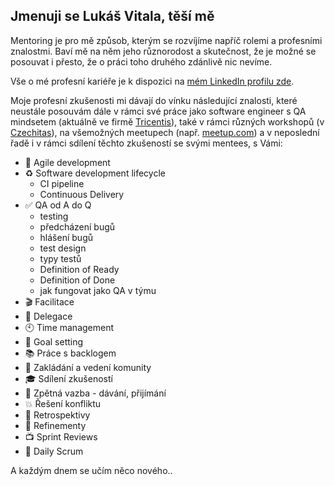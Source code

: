 ## Jmenuji se Lukáš Vitala, těší mě
Mentoring je pro mě způsob, kterým se rozvíjíme napříč rolemi a profesními znalostmi. Baví mě na něm jeho různorodost a skutečnost, že je možné se posouvat i přesto, že o práci toho druhého zdánlivě nic nevíme.

Vše o mé profesní kariéře je k dispozici na [mém LinkedIn profilu zde](https://www.linkedin.com/in/lukas-vitala-78121061/).

Moje profesní zkušenosti mi dávají do vínku následující znalosti, které neustále posouvám dále v rámci své práce jako software engineer s QA mindsetem (aktuálně ve firmě [Tricentis](https://www.tricentis.com/products?utm_source=google&utm_medium=paidsearch&utm_campaign=Tricentis_Search_Brand_High_EMEA_EN&utm_term=tricentis&gclid=CjwKCAiA_6yfBhBNEiwAkmXy54V6Hj-DVl6i1vpJKdFwvLDsDNJwYoPbLjFxaMp0vf4ukUxFq3T2OxoCpCEQAvD_BwE)), také v rámci různých workshopů (v [Czechitas](https://www.czechitas.cz)), na všemožných meetupech (např. [meetup.com](https://www.meetup.com/techmeetupostrava/)) a v neposlední řadě i v rámci sdílení těchto zkušeností se svými mentees, s Vámi:
* 🚀 Agile development
* ♻️ Software development lifecycle
  * CI pipeline
  * Continuous Delivery
* ✅ QA od A do Q
  * testing
  * předcházení bugů
  * hlášení bugů
  * test design
  * typy testů
  * Definition of Ready
  * Definition of Done
  * jak fungovat jako QA v týmu
* 🎬 Facilitace
* 🐝 Delegace
* 🕙 Time management
* 🎯 Goal setting
* 📚 Práce s backlogem
* 👥 Zakládání a vedení komunity
* 🎓 Sdílení zkušeností
* 📣 Zpětná vazba - dávání, přijímání
* 💥 Řešení konfliktu
* 📝 Retrospektivy
* 🔪 Refinementy
* 📺 Sprint Reviews
* 📅 Daily Scrum

A každým dnem se učím něco nového..
